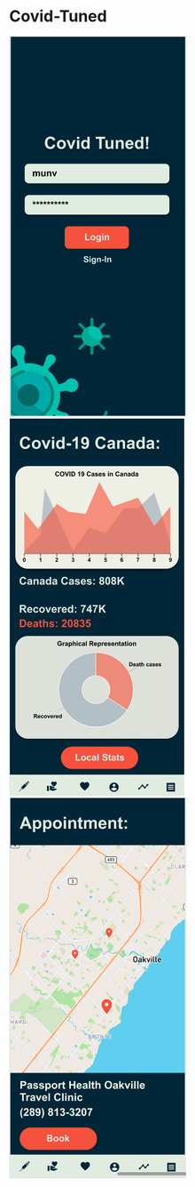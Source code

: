 # Covid-Tuned
![Alt text](https://raw.githubusercontent.com/l11ul1/Covid-Tuned/main/Screenshot%20from%202021-03-07%2014-28-51.png "Optional title")
![Alt text](https://raw.githubusercontent.com/l11ul1/Covid-Tuned/main/Screenshot%20from%202021-03-07%2014-29-08.png "Optional title")
![Alt text](https://github.com/l11ul1/Covid-Tuned/blob/main/Screenshot%20from%202021-03-07%2014-29-29.png?raw=true "Optional title")
